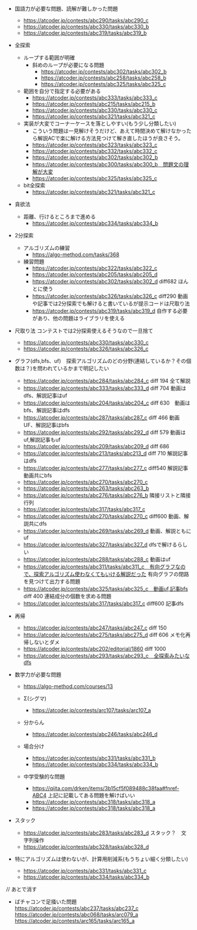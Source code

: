 - 国語力が必要な問題、読解が難しかった問題
    - https://atcoder.jp/contests/abc290/tasks/abc290_c
    - https://atcoder.jp/contests/abc330/tasks/abc330_b
    - https://atcoder.jp/contests/abc319/tasks/abc319_b

- 全探索
    - ループする範囲が明確
        - 斜めのループが必要になる問題
            -  https://atcoder.jp/contests/abc302/tasks/abc302_b
            -  https://atcoder.jp/contests/abc258/tasks/abc258_b
            - https://atcoder.jp/contests/abc325/tasks/abc325_c
    - 範囲を自分で指定する必要がある
        - https://atcoder.jp/contests/abc333/tasks/abc333_c        
        - https://atcoder.jp/contests/abc215/tasks/abc215_b
        - https://atcoder.jp/contests/abc330/tasks/abc330_c
        - https://atcoder.jp/contests/abc321/tasks/abc321_c
    - 実装が大変でコーナーケースを落としやすい(もう少し分類したい)
        - こういう問題は一見解けそうだけど、あえて時間決めて解けなかったら解説ACで楽に解ける方法見つけて解き直したほうが良さそう。
        - https://atcoder.jp/contests/abc323/tasks/abc323_c
        - https://atcoder.jp/contests/abc332/tasks/abc332_c
        - https://atcoder.jp/contests/abc302/tasks/abc302_b
        - https://atcoder.jp/contests/abc300/tasks/abc300_b　問題文の理解が大変 
        - https://atcoder.jp/contests/abc325/tasks/abc325_c
    - bit全探索
        - https://atcoder.jp/contests/abc321/tasks/abc321_c


- 貪欲法
    - 距離、行けるところまで進める
        - https://atcoder.jp/contests/abc334/tasks/abc334_b

- 2分探索
    - アルゴリズムの練習
        - https://algo-method.com/tasks/368
    -  練習問題
        -  https://atcoder.jp/contests/abc322/tasks/abc322_c
        -  https://atcoder.jp/contests/abc205/tasks/abc205_d
        -  https://atcoder.jp/contests/abc302/tasks/abc302_d diff682 ほんとに使う
        - https://atcoder.jp/contests/abc326/tasks/abc326_c diff290 動画や記事では2分探索でも解けると書いているが提示コードは尺取り法
        - https://atcoder.jp/contests/abc319/tasks/abc319_d 自作する必要があり、他の問題はライブラリを使える

- 尺取り法 コンテストでは2分探索使えるそうなので一旦捨て
    - https://atcoder.jp/contests/abc330/tasks/abc330_c
    - https://atcoder.jp/contests/abc326/tasks/abc326_c


- グラフ(dfs,bfs、uf)　探索アルゴリズムのどの分野(連結しているか？その個数は？)を問われているかまで明記したい
    - https://atcoder.jp/contests/abc284/tasks/abc284_c diff 194 全て解説
    - https://atcoder.jp/contests/abc333/tasks/abc333_d diff 704 動画はdfs、解説記事はuf
    - https://atcoder.jp/contests/abc204/tasks/abc204_c diff 630　動画はbfs、解説記事はdfs
    - https://atcoder.jp/contests/abc287/tasks/abc287_c diff 466 動画 UF、解説記事はbfs
    - https://atcoder.jp/contests/abc292/tasks/abc292_d diff 579 動画はuf,解説記事もuf
    - https://atcoder.jp/contests/abc209/tasks/abc209_d diff 686
    - https://atcoder.jp/contests/abc213/tasks/abc213_d diff 710 解説記事はdfs
    - https://atcoder.jp/contests/abc277/tasks/abc277_c diff540 解説記事動画共にbfs
    - https://atcoder.jp/contests/abc270/tasks/abc270_c
    - https://atcoder.jp/contests/abc263/tasks/abc263_b
    - https://atcoder.jp/contests/abc276/tasks/abc276_b 隣接リストと隣接行列
    - https://atcoder.jp/contests/abc317/tasks/abc317_c
    - https://atcoder.jp/contests/abc270/tasks/abc270_c diff600 動画、解説共にdfs
    - https://atcoder.jp/contests/abc269/tasks/abc269_d 動画、解説ともにuf
    - https://atcoder.jp/contests/abc327/tasks/abc327_d dfsで解けるらしい
    - https://atcoder.jp/contests/abc288/tasks/abc288_c 動画はuf
    - https://atcoder.jp/contests/abc311/tasks/abc311_c　有向グラフなので、探索アルゴリズム使わなくてもいける解説だった
        有向グラフの閉路を見つけて出力する問題
    - https://atcoder.jp/contests/abc325/tasks/abc325_c　動画uf,記事bfs diff 400
        連結成分の個数を求める問題
    - https://atcoder.jp/contests/abc317/tasks/abc317_c diff600 記事dfs


- 再帰
    - https://atcoder.jp/contests/abc247/tasks/abc247_c diff 150
    - https://atcoder.jp/contests/abc275/tasks/abc275_d diff 606 メモ化再帰しないとダメ
    - https://atcoder.jp/contests/abc202/editorial/1860 diff 1000 
    - https://atcoder.jp/contests/abc293/tasks/abc293_c　全探索みたいなdfs

- 数学力が必要な問題
    - https://algo-method.com/courses/13 
    - Σ(シグマ)
        -  https://atcoder.jp/contests/arc107/tasks/arc107_a
    - 分からん
        - https://atcoder.jp/contests/abc246/tasks/abc246_d
    - 場合分け
        - https://atcoder.jp/contests/abc331/tasks/abc331_b
        - https://atcoder.jp/contests/abc334/tasks/abc334_b
    
    - 中学受験的な問題
        - https://qiita.com/drken/items/3b15cf5f089488c38faa#fnref-ABC4
            上記に記載してある問題を解けばいい
        - https://atcoder.jp/contests/abc318/tasks/abc318_a
        - https://atcoder.jp/contests/abc318/tasks/abc318_a

- スタック
    - https://atcoder.jp/contests/abc283/tasks/abc283_d スタック？　文字列操作
    - https://atcoder.jp/contests/abc328/tasks/abc328_d


- 特にアルゴリズムは使わないが、計算用削減系(もうちょい細く分類したい)
    - https://atcoder.jp/contests/abc331/tasks/abc331_c
    - https://atcoder.jp/contests/abc334/tasks/abc334_b

// あとで消す
- ばチャコンで足掻いた問題
https://atcoder.jp/contests/abc237/tasks/abc237_c
https://atcoder.jp/contests/abc068/tasks/arc079_a
https://atcoder.jp/contests/arc165/tasks/arc165_a
